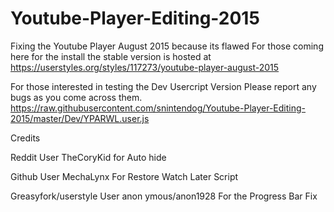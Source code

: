 # Youtube-Player-Editing-2015
Fixing the Youtube Player August 2015 because its flawed
For those coming here for the install the stable version is hosted at https://userstyles.org/styles/117273/youtube-player-august-2015

For those interested in testing the Dev Usercript Version Please report any bugs as you come across them.  https://raw.githubusercontent.com/snintendog/Youtube-Player-Editing-2015/master/Dev/YPARWL.user.js

Credits

Reddit User TheCoryKid for Auto hide

Github User MechaLynx For Restore Watch Later Script

Greasyfork/userstyle User anon ymous/anon1928 For the Progress Bar Fix
